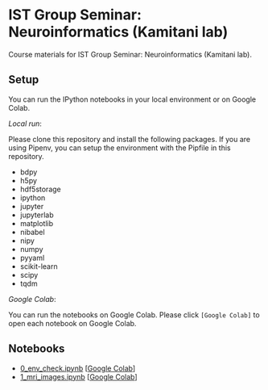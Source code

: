# IST Group Seminar: Neuroinformatics (Kamitani lab)

Course materials for IST Group Seminar: Neuroinformatics (Kamitani lab).

## Setup

You can run the IPython notebooks in your local environment or on Google Colab.

*Local run*:

Please clone this repository and install the following packages.
If you are using Pipenv, you can setup the environment with the Pipfile in this repository.

- bdpy
- h5py
- hdf5storage
- ipython
- jupyter
- jupyterlab
- matplotlib
- nibabel
- nipy
- numpy
- pyyaml
- scikit-learn
- scipy
- tqdm

*Google Colab*:

You can run the notebooks on Google Colab.
Please click `[Google Colab]` to open each notebook on Google Colab.

## Notebooks

- [0_env_check.ipynb](0_env_check.ipynb) \[[Google Colab](https://colab.research.google.com/github/KamitaniLab/ist-group-seminar-kamitani/blob/master/0_env_check.ipynb)\]
- [1_mri_images.ipynb](1_mri_images.ipynb) \[[Google Colab](https://colab.research.google.com/github/KamitaniLab/ist-group-seminar-kamitani/blob/master/1_mri_images.ipynb)\]
